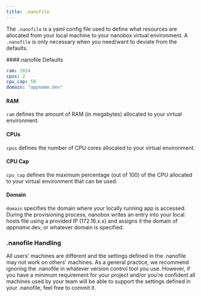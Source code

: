 ```yaml
---
title: .nanofile
---
```


The `.nanofile` is a yaml config file used to define what resources are allocated from your local machine to your nanobox virtual environment. A `.nanofile` is only necessary when you need/want to deviate from the defaults.

####.nanofile Defaults
```yaml
ram: 1024
cpus: 2
cpu_cap: 50
domain: "appname.dev"
```
#### RAM
`ram` defines the amount of RAM (in megabytes) allocated to your virtual environment.

#### CPUs
`cpus` defines the number of CPU cores allocated to your virtual environment.

#### CPU Cap
`cpu_cap` defines the maximum percentage (out of 100) of the CPU allocated to your virtual environment that can be used.

#### Domain
`domain` specifies the domain where your locally running app is accessed. During the provisioning process, nanobox writes an entry into your local hosts file using a provided IP (172.16.x.x) and assigns it the domain of *appname*.dev, or whatever domain is specified.

### .nanofile Handling
All users' machines are different and the settings defined in the .nanofile may not work on others' machines. As a general practice, we recommend ignoring the .nanofile in whatever version control tool you use. However, if you have a minimum requirement for your project and/or you're confident all machines used by your team will be able to support the settings defined in your .nanofile, feel free to commit it.